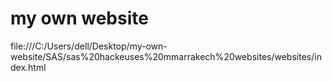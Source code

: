# my own website
 file:///C:/Users/dell/Desktop/my-own-website/SAS/sas%20hackeuses%20mmarrakech%20websites/websites/index.html

